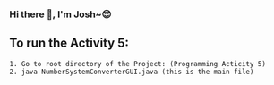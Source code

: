 ### Hi there 👋, I'm Josh~😎
## To run the Activity 5:
    1. Go to root directory of the Project: (Programming Acticity 5)
    2. java NumberSystemConverterGUI.java (this is the main file)
